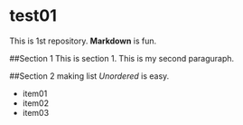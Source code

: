 # test01

This is 1st repository.
**Markdown** is fun.

##Section 1
This is section 1.
This is my second paraguraph.

##Section 2
making  list *Unordered* is easy.
- item01
- item02
- item03